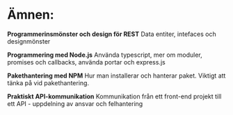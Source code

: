 # Ämnen:

**Programmerinsmönster och design för REST**
Data entiter, intefaces och designmönster

**Programmering med Node.js**
Använda typescript, mer om moduler, promises och callbacks, använda portar och express.js

**Pakethantering med NPM**
Hur man installerar och hanterar paket. Viktigt att tänka på vid pakethantering.

**Praktiskt API-kommunikation**
Kommunikation från ett front-end projekt till ett API - uppdelning av ansvar och felhantering
